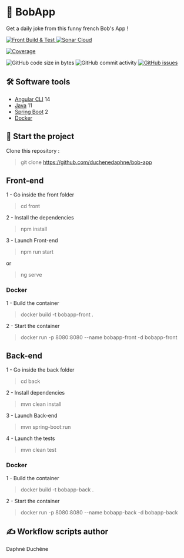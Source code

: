 # 🤣 BobApp

Get a daily joke from this funny french Bob's App !

<p>
    <a href="https://github.com/duchenedaphne/bob-app/actions/workflows/build-test.yml">
        <img src="https://github.com/duchenedaphne/bob-app/actions/workflows/build-test.yml/badge.svg" alt="Front Build & Test" style="max-width: 100%;">
    </a>
    <a href="https://github.com/duchenedaphne/bob-app/actions/workflows/sonar-cloud.yml">
        <img src="https://github.com/duchenedaphne/bob-app/actions/workflows/sonar-cloud.yml/badge.svg" alt="Sonar Cloud" style="max-width: 100%;">
    </a>
</p>

[![Coverage](https://sonarcloud.io/api/project_badges/measure?project=duchenedaphne_bob-app&metric=coverage)](https://sonarcloud.io/summary/new_code?id=duchenedaphne_bob-app)

<p>
    <img src="https://img.shields.io/github/languages/code-size/duchenedaphne/bob-app" alt="GitHub code size in bytes">
    <img src="https://img.shields.io/github/commit-activity/w/duchenedaphne/bob-app" alt="GitHub commit activity">
    <a href="https://github.com/duchenedaphne/bob-app/issues">
        <img src="https://img.shields.io/github/issues/duchenedaphne/bob-app" alt="GitHub issues">
    </a>
</p>

## 🛠 Software tools

- [Angular CLI](https://github.com/angular/angular-cli) 14
- [Java](https://www.oracle.com/java/technologies/downloads/) 11
- [Spring Boot](https://start.spring.io/;) 2
- [Docker](https://www.docker.com/products/docker-desktop/)

## 🛴 Start the project

Clone this repository :
> git clone https://github.com/duchenedaphne/bob-app

## Front-end 

1 - Go inside the front folder

> cd front

2 - Install the dependencies

> npm install

3 - Launch Front-end

> npm run start  

or  

> ng serve

### Docker

1 - Build the container

> docker build -t bobapp-front .  

2 - Start the container

> docker run -p 8080:8080 --name bobapp-front -d bobapp-front

## Back-end

1 - Go inside the back folder

> cd back

2 - Install dependencies

> mvn clean install

3 - Launch Back-end

>  mvn spring-boot:run

4 - Launch the tests

> mvn clean test

### Docker

1 - Build the container

> docker build -t bobapp-back .  

2 - Start the container

> docker run -p 8080:8080 --name bobapp-back -d bobapp-back 

## ✍ Workflow scripts author
Daphné Duchêne